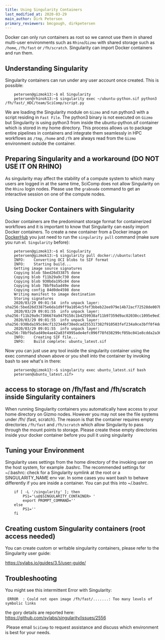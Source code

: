 ```yaml
---
title: Using Singularity Containers
last_modified_at: 2020-03-29
main_author: Dirk Petersen
primary_reviewers: bmcgough, dirkpetersen
---
```


Docker can only run containers as root so we cannot use them in shared multi-user environments such as `Rhino`/`Gizmo` with shared storage such as `/home`, `/fh/fast` or `/fh/scratch`. Singularity can import Docker containers and run them. 

## Understanding Singularity

Singularity containers can run under any user account once created. This is possible:

```
    petersen@gizmok13:~$ ml Singularity
    petersen@rhinok13:~$ singularity exec ~/ubuntu-python.sif python3 /fh/fast/_HDC/team/SciComp/script.py
```

We are loading the Singularity module on `Gizmo` and run python3 with a script residing in `Fast File`. The python3 binary is not executed on `Gizmo` but Singularity is using python3 from inside the ubuntu-python.sif container which is stored in my home directory. This process allows us to package entire pipelines in containers and integrate them seamlessly in HPC workflows as `/tmp`, `/home` and `/fh` are always read from the `Gizmo` environment outside the container.

## Preparing Singularity and a workaround (DO NOT USE IT ON RHINO)

As singularity may affect the stability of a compute system to which many users are logged in at the same time, SciComp does not allow Singularity on the `Rhino` login nodes. Please use the `grabnode` command to get an interactive session on one of the compute nodes. 

## Using Docker Containers with Singularity

Docker containers are the predominant storage format for containerized workflows and it is important to know that Singularity can easily import Docker containers. To create a new container from a Docker image on [DockerHub](https://hub.docker.com/) you just need to run the `singularity pull` command (make sure you run `ml Singularity` before):

```
    petersen@gizmok13:~$ ml Singularity
    petersen@gizmok13:~$ singularity pull docker://ubuntu:latest
    INFO:    Converting OCI blobs to SIF format
    INFO:    Starting build...
    Getting image source signatures
    Copying blob 5bed26d33875 done
    Copying blob f11b29a9c730 done
    Copying blob 930bda195c84 done
    Copying blob 78bf9a5ad49e done
    Copying config 84d0de4598 done
    Writing manifest to image destination
    Storing signatures
    2020/03/29 09:01:54  info unpack layer: sha256:5bed26d33875e6da1d9ff9a1054c5fef3bbeb22ee979e14b72acf72528de007b
    2020/03/29 09:01:55  info unpack layer: sha256:f11b29a9c7306674a9479158c1b4259938af11b97359d9ac02030cc1095e9ed1
    2020/03/29 09:01:55  info unpack layer: sha256:930bda195c84cf132344bf38edcad255317382f910503fef234a9ce3bff0f4dd
    2020/03/29 09:01:55  info unpack layer: sha256:78bf9a5ad49e4ae42a83f4995ade4efc096f78fd38299cf05bc041e8cdda2a36
    INFO:    Creating SIF file...
    INFO:    Build complete: ubuntu_latest.sif
```

Now you can just use any tool inside the singularity container using the exec command shown above or you shell into the container by invoking bash to see what's in there: 

```
    petersen@gizmok13:~$ singularity exec ubuntu_latest.sif bash
    petersen@ubuntu_latest.sif> 
```

## access to storage on /fh/fast and /fh/scratch inside Singularity containers

When running Singularity containers you automatically have access to your home directory on Gizmo nodes. However you may not see the file systems under /fh/ (fast, scratch). The reason is that the container requires empty directories `/fh/fast` and `/fh/scratch` which allow Singularity to pass through the mount points to storage. Please create these empty directories inside your docker container before you pull it using singularity


## Tuning your Environment

Singularity uses settings from the home directory of the invoking user on the host system, for example .bashrc. The recommended settings for ~/.bashrc: check for a Singularity symlink at the root or a SINGULARITY_NAME env var. In some cases you want bash to behave differently if you are inside a container. You can put this into ~/.bashrc.

```
    if [ -L '/singularity' ]; then
        PS1='\u@$SINGULARITY_CONTAINER> '
        export PROMPT_COMMAND=''
    else
        PS1=''
    fi
```

## Creating custom Singularity containers (root access needed)

You can create custom or writable singularity containers, please refer to the Singularity user guide:

https://sylabs.io/guides/3.5/user-guide/

## Troubleshooting

You might see this intermittent Error with Singularity:
``` 
 ERROR  : Could not open image /fh/fast/.......: Too many levels of symbolic links
```

the gory details are reported here: 
https://github.com/sylabs/singularity/issues/2556


​
Please email `SciComp` to request assistance and discuss which environment is best for your needs.
